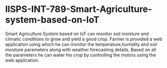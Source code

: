 # llSPS-INT-789-Smart-Agriculture-system-based-on-IoT
Smart Agriculture System based on IoT can monitor soil moisture and climatic conditions to grow and yield a good crop. Farmer is provided a web application using which he can monitor the temperature,humidity and soil moisture parameters along with weather forecasting details.
Based on all the parameters he can water his crop by controlling the motors using the web application. 

